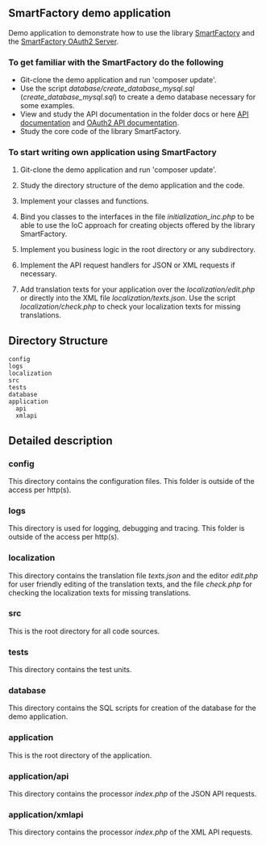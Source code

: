 ## SmartFactory demo application

Demo application to demonstrate how to use the library [SmartFactory](https://github.com/oschildt/SmartFactory) and the [SmartFactory OAuth2 Server](https://github.com/oschildt/SmartFactoryOAuth2).

### To get familiar with the SmartFactory do the following

- Git-clone the demo application and run 'composer update'.
- Use the script *database/create_database_mysql.sql* (*create_database_mysql.sql*) to create a demo database necessary for some examples.
- View and study the API documentation in the folder docs or here [API documentation](http://php-smart-factory.org/smartfactory/) and
[OAuth2 API documentation](http://php-smart-factory.org/oauth2/).
- Study the core code of the library SmartFactory.

### To start writing own application using SmartFactory

1. Git-clone the demo application and run 'composer update'.

2. Study the directory structure of the demo application and the code.

3. Implement your classes and functions.

4. Bind you classes to the interfaces in the file *initialization_inc.php* to be able to use the IoC approach for creating objects offered by the library SmartFactory.

5. Implement you business logic in the root directory or any subdirectory. 

7. Implement the API request handlers for JSON or XML requests if necessary.

8. Add translation texts for your application over the *localization/edit.php* or directly into the XML file *localization/texts.json*. Use the script *localization/check.php* to check your localization texts for missing translations.

## Directory Structure 

```
config
logs
localization
src
tests
database
application
  api
  xmlapi
```

## Detailed description

### config
This directory contains the configuration files. This folder is outside of the access per http(s).

### logs
This directory is used for logging, debugging and tracing. This folder is outside of the access per http(s).

### localization
This directory contains the translation file *texts.json* and the editor *edit.php* for user friendly editing of the translation texts, and the file *check.php* for checking the localization texts for missing translations.

### src
This is the root directory for all code sources. 

### tests
This directory contains the test units.

### database
This directory contains the SQL scripts for creation of the database for the demo application.

### application
This is the root directory of the application.

### application/api
This directory contains the processor *index.php* of the JSON API requests.

### application/xmlapi
This directory contains the processor *index.php* of the XML API requests.





